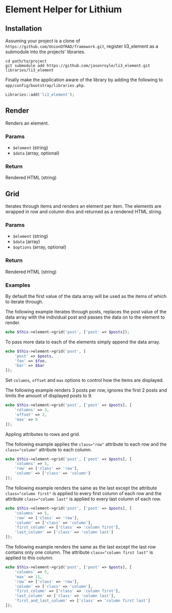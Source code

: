 # Element Helper for Lithium

## Installation

Assuming your project is a clone of `https://github.com/UnionOfRAD/framework.git`, register li3_element as a submodule into the projects' libraries.

```
cd path/to/project
git submodule add https://github.com/jasonroyle/li3_element.git libraries/li3_element
```

Finally make the application aware of the library by adding the following to `app/config/bootstrap/libraries.php`.

```php
Libraries::add('li3_element');
```

## Render

Renders an element.

### Params

* `$element` (string)
* `$data` (array, optional)

### Return

Rendered HTML (string)

## Grid

Iterates through items and renders an element per item. The elements are wrapped in row and column divs and returned as a rendered HTML string.

### Params

* `$element` (string)
* `$data` (array)
* `$options` (array, optional)

### Return

Rendered HTML (string)

### Examples

By default the first value of the data array will be used as the items of which to iterate through.

The following example iterates through posts, replaces the post value of the data array with the individual post and passes the data on to the element to render.

```php
echo $this->element->grid('post', ['post' => $posts]);
```

To pass more data to each of the elements simply append the data array.

```php
echo $this->element->grid('post', [
	'post' => $posts,
	'foo' => $foo,
	'bar' => $bar
]);
```

Set `columns`, `offset` and `max` options to control how the items are displayed.

The following example renders 3 posts per row, ignores the first 2 posts and limits the amount of displayed posts to 9.

```php
echo $this->element->grid('post', ['post' => $posts], [
	'columns' => 3,
	'offset' => 2,
	'max' => 9
]);
```

Appling attributes to rows and grid.

The following example applies the `class="row"` attribute to each row and the `class="column"` attribute to each column.

```php
echo $this->element->grid('post', ['post' => $posts], [
	'columns' => 5,
	'row' => ['class' => 'row'],
	'column' => ['class' => 'column']
]);
```

The following example renders the same as the last except the attribute `class="column first"` is applied to every first column of each row and the attribute `class="column last"` is applied to every last column of each row.

```php
echo $this->element->grid('post', ['post' => $posts], [
	'columns' => 5,
	'row' => ['class' => 'row'],
	'column' => ['class' => 'column'],
	'first_column' => ['class' => 'column first'],
	'last_column' => ['class' => 'column last']
]);
```

The following example renders the same as the last except the last row contains only one column. The attribute `class="column first last"` is applied to this column.

```php
echo $this->element->grid('post', ['post' => $posts], [
	'columns' => 5,
	'max' => 11,
	'row' => ['class' => 'row'],
	'column' => ['class' => 'column'],
	'first_column' => ['class' => 'column first'],
	'last_column' => ['class' => 'column last'],
	'first_and_last_column' => ['class' => 'column first last']
]);
```
